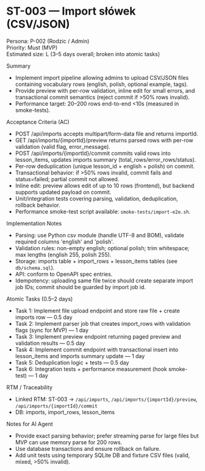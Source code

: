 # ST-003 — Import słówek (CSV/JSON)

Persona: P-002 (Rodzic / Admin)  
Priority: Must (MVP)  
Estimated size: L (3–5 days overall; broken into atomic tasks)

Summary
- Implement import pipeline allowing admins to upload CSV/JSON files containing vocabulary rows (english, polish, optional example, tags).
- Provide preview with per-row validation, inline edit for small errors, and transactional commit semantics (reject commit if >50% rows invalid).
- Performance target: 20–200 rows end-to-end <10s (measured in smoke-tests).

Acceptance Criteria (AC)
- POST /api/imports accepts multipart/form-data file and returns importId.
- GET /api/imports/{importId}/preview returns parsed rows with per-row validation (valid flag, error_message).
- POST /api/imports/{importId}/commit commits valid rows into lesson_items, updates imports summary (total_rows/error_rows/status).
- Per-row deduplication (unique lesson_id + english + polish) on commit.
- Transactional behavior: if >50% rows invalid, commit fails and status=failed; partial commit not allowed.
- Inline edit: preview allows edit of up to 10 rows (frontend), but backend supports updated payload on commit.
- Unit/integration tests covering parsing, validation, deduplication, rollback behavior.
- Performance smoke-test script available: `smoke-tests/import-e2e.sh`.

Implementation Notes
- Parsing: use Python csv module (handle UTF-8 and BOM), validate required columns 'english' and 'polish'.
- Validation rules: non-empty english; optional polish; trim whitespace; max lengths (english 255, polish 255).
- Storage: imports table + import_rows + lesson_items tables (see `db/schema.sql`).
- API: conform to OpenAPI spec entries.
- Idempotency: uploading same file twice should create separate import job IDs; commit should be guarded by import job id.

Atomic Tasks (0.5–2 days)
- Task 1: Implement file upload endpoint and store raw file + create imports row — 0.5 day
- Task 2: Implement parser job that creates import_rows with validation flags (sync for MVP) — 1 day
- Task 3: Implement preview endpoint returning paged preview and validation results — 0.5 day
- Task 4: Implement commit endpoint with transactional insert into lesson_items and imports summary update — 1 day
- Task 5: Deduplication logic + tests — 0.5 day
- Task 6: Integration tests + performance measurement (hook smoke-test) — 1 day

RTM / Traceability
- Linked RTM: ST-003 -> `/api/imports`, `/api/imports/{importId}/preview`, `/api/imports/{importId}/commit`
- DB: imports, import_rows, lesson_items

Notes for AI Agent
- Provide exact parsing behavior; prefer streaming parse for large files but MVP can use memory parse for 200 rows.
- Use database transactions and ensure rollback on failure.
- Add unit tests using temporary SQLite DB and fixture CSV files (valid, mixed, >50% invalid).